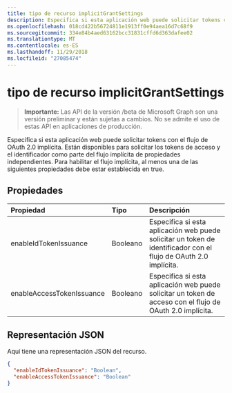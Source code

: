 ```yaml
---
title: tipo de recurso implicitGrantSettings
description: Especifica si esta aplicación web puede solicitar tokens con el flujo de OAuth 2.0 implícita. Están disponibles para solicitar los tokens de acceso y el identificador como parte del flujo implícita de propiedades independientes. Para habilitar el flujo implícita, al menos una de las siguientes propiedades debe estar establecida en true.
ms.openlocfilehash: 018cd422b56724811e1913ff0e94aea16d7c68f9
ms.sourcegitcommit: 334e84b4aed63162bcc31831cffd6d363dafee02
ms.translationtype: MT
ms.contentlocale: es-ES
ms.lasthandoff: 11/29/2018
ms.locfileid: "27085474"
---
```

# <a name="implicitgrantsettings-resource-type"></a>tipo de recurso implicitGrantSettings

> **Importante:** Las API de la versión /beta de Microsoft Graph son una versión preliminar y están sujetas a cambios. No se admite el uso de estas API en aplicaciones de producción.

Especifica si esta aplicación web puede solicitar tokens con el flujo de OAuth 2.0 implícita. Están disponibles para solicitar los tokens de acceso y el identificador como parte del flujo implícita de propiedades independientes. Para habilitar el flujo implícita, al menos una de las siguientes propiedades debe estar establecida en true.

## <a name="properties"></a>Propiedades

| Propiedad | Tipo | Descripción |
|:---------|:-----|:------------|
|enableIdTokenIssuance| Booleano | Especifica si esta aplicación web puede solicitar un token de identificador con el flujo de OAuth 2.0 implícita.|
|enableAccessTokenIssuance| Booleano | Especifica si esta aplicación web puede solicitar un token de acceso con el flujo de OAuth 2.0 implícita.|

## <a name="json-representation"></a>Representación JSON
Aquí tiene una representación JSON del recurso.

```json
{
  "enableIdTokenIssuance": "Boolean",
  "enableAccessTokenIssuance": "Boolean"
}

```
